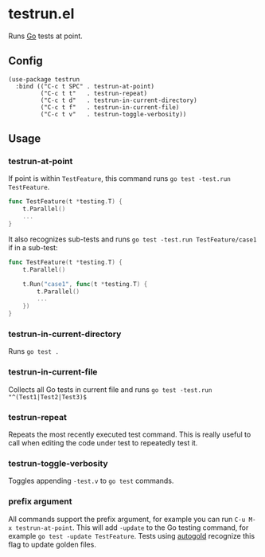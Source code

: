 # testrun.el

Runs [Go](https://go.dev) tests at point.

## Config

```emacs-lisp
(use-package testrun
  :bind (("C-c t SPC" . testrun-at-point)
         ("C-c t t"   . testrun-repeat)
         ("C-c t d"   . testrun-in-current-directory)
         ("C-c t f"   . testrun-in-current-file)
         ("C-c t v"   . testrun-toggle-verbosity))
```

## Usage

### testrun-at-point

If point is within `TestFeature`, this command runs `go test -test.run TestFeature`.

```go
func TestFeature(t *testing.T) {
    t.Parallel()
    ...
}
```

It also recognizes sub-tests and runs `go test -test.run TestFeature/case1` if in a sub-test:

```go
func TestFeature(t *testing.T) {
    t.Parallel()

    t.Run("case1", func(t *testing.T) {
        t.Parallel()
        ...
    })
}
```

### testrun-in-current-directory

Runs `go test .`

### testrun-in-current-file

Collects all Go tests in current file and runs `go test -test.run "^(Test1|Test2|Test3)$`

### testrun-repeat

Repeats the most recently executed test command. This is really useful to call when editing the code under test to
repeatedly test it.

### testrun-toggle-verbosity

Toggles appending `-test.v` to `go test` commands.

### prefix argument

All commands support the prefix argument, for example you can run `C-u M-x testrun-at-point`. This will add `-update`
to the Go testing command, for example `go test -update TestFeature`. Tests using
[autogold](https://github.com/hexops/autogold) recognize this flag to update golden files.
